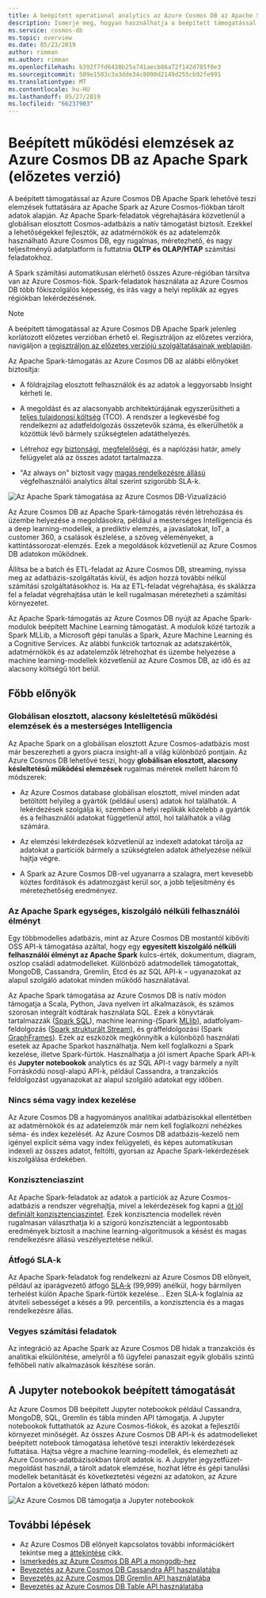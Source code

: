 ```yaml
---
title: A beépített operational analytics az Azure Cosmos DB az Apache Spark bemutatása
description: Ismerje meg, hogyan használhatja a beépített támogatással az Apache Spark az Azure Cosmos DB működési elemzések és a mesterséges Intelligencia futtatása
ms.service: cosmos-db
ms.topic: overview
ms.date: 05/23/2019
author: rimman
ms.author: rimman
ms.openlocfilehash: b392f7fd6438b25a741aecb86a72f142d785f0e3
ms.sourcegitcommit: 509e1583c3a3dde34c8090d2149d255cb92fe991
ms.translationtype: MT
ms.contentlocale: hu-HU
ms.lasthandoff: 05/27/2019
ms.locfileid: "66237903"
---
```

# <a name="built-in-operational-analytics-in-azure-cosmos-db-with-apache-spark-preview"></a>Beépített működési elemzések az Azure Cosmos DB az Apache Spark (előzetes verzió) 

A beépített támogatással az Azure Cosmos DB Apache Spark lehetővé teszi elemzések futtatására az Apache Spark az Azure Cosmos-fiókban tárolt adatok alapján. Az Apache Spark-feladatok végrehajtására közvetlenül a globálisan elosztott Cosmos-adatbázis a natív támogatást biztosít. Ezekkel a lehetőségekkel fejlesztők, az adatmérnökök és az adatelemzők használható Azure Cosmos DB, egy rugalmas, méretezhető, és nagy teljesítményű adatplatform is futtatnia **OLTP és OLAP/HTAP** számítási feladatokhoz. 

A Spark számítási automatikusan elérhető összes Azure-régióban társítva van az Azure Cosmos-fiók. Spark-feladatok használata az Azure Cosmos DB több főkiszolgálós képesség, és írás vagy a helyi replikák az egyes régiókban lekérdezésének. 

> [!NOTE]
> A beépített támogatással az Azure Cosmos DB Apache Spark jelenleg korlátozott előzetes verzióban érhető el. Regisztráljon az előzetes verzióra, navigáljon a [regisztráljon az előzetes verziójú szolgáltatásainak weblapján](https://portal.azure.com/?feature.customportal=false#create/Microsoft.DocumentDB). 

Az Apache Spark-támogatás az Azure Cosmos DB az alábbi előnyöket biztosítja:

* A földrajzilag elosztott felhasználók és az adatok a leggyorsabb Insight kérheti le.

* A megoldást és az alacsonyabb architektúrájának egyszerűsítheti a [teljes tulajdonosi költség](total-cost-ownership.md) (TCO). A rendszer a legkevésbé fog rendelkezni az adatfeldolgozás összetevők száma, és elkerülhetők a közöttük lévő bármely szükségtelen adatáthelyezés.

* Létrehoz egy [biztonsági](secure-access-to-data.md), [megfelelőségi](compliance.md), és a naplózási határ, amely felügyelet alá az összes adatot tartalmazza.

* "Az always on" biztosít vagy [magas rendelkezésre állású](high-availability.md) végfelhasználói analytics által szerint szigorúbb SLA-k.

![Az Apache Spark támogatása az Azure Cosmos DB-Vizualizáció](./media/spark-api-introduction/spark-api-visualization.png)
 
Az Azure Cosmos DB az Apache Spark-támogatás révén létrehozása és üzembe helyezése a megoldásokra, például a mesterséges Intelligencia és a deep learning-modellek, a prediktív elemzés, a javaslatokat, IoT, a customer 360, a csalások észlelése, a szöveg véleményeket, a kattintássorozat-elemzés. Ezek a megoldások közvetlenül az Azure Cosmos DB adatokon működnek.

Állítsa be a batch és ETL-feladat az Azure Cosmos DB, streaming, nyissa meg az adatbázis-szolgáltatás kívül, és adjon hozzá további nélkül számítási szolgáltatásokhoz is. Ha az ETL-feladat végrehajtása, és skálázza fel a feladat végrehajtása után le kell rugalmasan méretezheti a számítási környezetet.

Az Apache Spark-támogatás az Azure Cosmos DB nyújt az Apache Spark-modulok beépített Machine Learning támogatást. A modulok közé tartozik a Spark MLLib, a Microsoft gépi tanulás a Spark, Azure Machine Learning és a Cognitive Services. Az alábbi funkciók tartoznak az adatszakértők, adatmérnökök és az adatelemzők létrehozhat és üzembe helyezése a machine learning-modellek közvetlenül az Azure Cosmos DB, az idő és az alacsony költségű tört belül.


## <a name="key-benefits"></a>Főbb előnyök

### <a name="globally-distributed-low-latency-operational-analytics-and-ai"></a>Globálisan elosztott, alacsony késleltetésű működési elemzések és a mesterséges Intelligencia

Az Apache Spark on a globálisan elosztott Azure Cosmos-adatbázis most már beszerezheti a gyors piacra insight-all a világ különböző pontjain. Az Azure Cosmos DB lehetővé teszi, hogy **globálisan elosztott, alacsony késleltetésű működési elemzések** rugalmas méretek mellett három fő módszerek:

* Az Azure Cosmos database globálisan elosztott, mivel minden adat betöltött helyileg a gyártók (például users) adatok hol találhatók. A lekérdezések szolgálja ki, szemben a helyi replikák közelebb a gyártók és a felhasználói adatokat függetlenül attól, hol találhatók a világ számára. 

* Az elemzési lekérdezések közvetlenül az indexelt adatokat tárolja az adatokat a partíciók bármely a szükségtelen adatok áthelyezése nélkül hajtja végre. 

* A Spark az Azure Cosmos DB-vel ugyanarra a szalagra, mert kevesebb köztes fordítások és adatmozgást kerül sor, a jobb teljesítmény és méretezhetőség eredményez.

### <a name="unified-serverless-experience-for-apache-spark"></a>Az Apache Spark egységes, kiszolgáló nélküli felhasználói élményt

Egy többmodelles adatbázis, mint az Azure Cosmos DB mostantól kibővíti OSS API-k támogatása azáltal, hogy egy **egyesített kiszolgáló nélküli felhasználói élményt az Apache Spark** kulcs-érték, dokumentum, diagram, oszlop családi adatmodelleket. Különböző adatmodellek támogatottak, MongoDB, Cassandra, Gremlin, Etcd és az SQL API-k – ugyanazokat az alapul szolgáló adatokat minden működő használatával. 

Az Apache Spark támogatása az Azure Cosmos DB is natív módon támogatja a Scala, Python, Java nyelven írt alkalmazások, és számos szorosan integrált kódtárak használata SQL. Ezek a könyvtárak tartalmazzák ([Spark SQL](https://spark.apache.org/sql/)), machine learning-(Spark [MLlib](https://spark.apache.org/mllib/)), adatfolyam-feldolgozás ([Spark strukturált Stream](https://spark.apache.org/streaming/)), és gráffeldolgozási (Spark [GraphFrames]( https://docs.databricks.com/spark/latest/graph-analysis/graphframes/user-guide-python.html)). Ezek az eszközök megkönnyítik a különböző használati esetek az Apache Sparkot használhatja. Nem kell foglalkozni a Spark kezelése, illetve Spark-fürtök. Használhatja a jól ismert Apache Spark API-k és **Jupyter notebookok** analytics és az SQL API-t vagy bármely a nyílt Forráskódú nosql-alapú API-k, például Cassandra, a tranzakciós feldolgozást ugyanazokat az alapul szolgáló adatokat egy időben.

### <a name="no-schema-or-index-management"></a>Nincs séma vagy index kezelése

Az Azure Cosmos DB a hagyományos analitikai adatbázisokkal ellentétben az adatmérnökök és az adatelemzők már nem kell foglalkozni nehézkes séma- és index kezelését. Az Azure Cosmos DB adatbázis-kezelő nem igényel explicit séma vagy index felügyeleti, és képes automatikusan indexeli az összes adatot, feltölti, gyorsan az Apache Spark-lekérdezések kiszolgálása érdekében. 

### <a name="consistency-choices"></a>Konzisztenciaszint

Az Apache Spark-feladatok az adatok a partíciók az Azure Cosmos-adatbázis a rendszer végrehajtja, mivel a lekérdezések fog kapni a [öt jól definiált konzisztenciaszintet](consistency-levels.md). Ezek konzisztencia modellek révén rugalmasan választhatja ki a szigorú konzisztenciát a legpontosabb eredmények biztosít a machine learning-algoritmusok a késést és magas rendelkezésre állású veszélyeztetése nélkül. 

### <a name="comprehensive-slas"></a>Átfogó SLA-k

Az Apache Spark-feladatok fog rendelkezni az Azure Cosmos DB előnyeit, például az iparágvezető átfogó [SLA-k](https://azure.microsoft.com/support/legal/sla/documentdb/v1_1/) (99,999) anélkül, hogy bármilyen terhelést külön Apache Spark-fürtök kezelése... Ezen SLA-k foglalnia az átviteli sebességet a késés a 99. percentilis, a konzisztencia és a magas rendelkezésre állás. 

### <a name="mixed-workloads"></a>Vegyes számítási feladatok

Az integráció az Apache Spark az Azure Cosmos DB hidak a tranzakciós és analitikai elkülönítése, amelyről a fő ügyfelei panaszait egyik globális szintű felhőbeli natív alkalmazások készítése során. 

## <a name="built-in-jupyter-notebooks-support"></a>A Jupyter notebookok beépített támogatását

Az Azure Cosmos DB beépített Jupyter notebookok például Cassandra, MongoDB, SQL, Gremlin és tábla minden API támogatja. A Jupyter notebookok futtathatók az Azure Cosmos-fiókok, és azokat a fejlesztői környezet minőségét. Az összes Azure Cosmos DB API-k és adatmodelleket beépített notebook támogatása lehetővé teszi interaktív lekérdezések futtatása. Hajtsa végre a machine learning-modellek, és elemezheti az Azure Cosmos-adatbázisokban tárolt adatok is. A Jupyter jegyzetfüzet-megoldást használ, a tárolt adatok elemzése, hozhat létre és gépi tanulási modellek betanítását és következtetési végezni az adatokon, az Azure Portalon a következő képen látható módon:

![Az Azure Cosmos DB támogatja a Jupyter notebookok](./media/spark-api-introduction/jupyter-notebooks-portal.png)

## <a name="next-steps"></a>További lépések

* Az Azure Cosmos DB előnyeit kapcsolatos további információkért tekintse meg a [áttekintése](introduction.md) cikk.
* [Ismerkedés az Azure Cosmos DB API a mongodb-hez](mongodb-introduction.md)
* [Bevezetés az Azure Cosmos DB Cassandra API használatába](cassandra-introduction.md)
* [Bevezetés az Azure Cosmos DB Gremlin API használatába](graph-introduction.md)
* [Bevezetés az Azure Cosmos DB Table API használatába](table-introduction.md)




